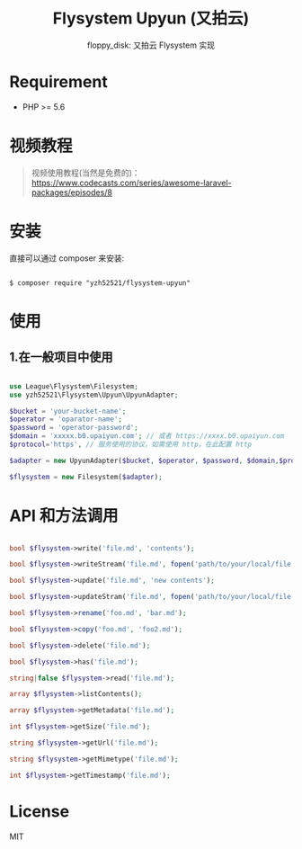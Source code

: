 <h1 align="center">Flysystem Upyun (又拍云)</h1>

<p align="center">floppy_disk: 又拍云 Flysystem 实现</p>

# Requirement

- PHP >= 5.6

# 视频教程

> 视频使用教程(当然是免费的)：https://www.codecasts.com/series/awesome-laravel-packages/episodes/8

# 安装

直接可以通过 composer 来安装:

```shell

$ composer require "yzh52521/flysystem-upyun"
```

# 使用

## 1.在一般项目中使用

```php

use League\Flysystem\Filesystem;
use yzh52521\Flysystem\Upyun\UpyunAdapter;

$bucket = 'your-bucket-name';
$operator = 'oparator-name';
$password = 'operator-password';
$domain = 'xxxxx.b0.upaiyun.com'; // 或者 https://xxxx.b0.upaiyun.com
$protocol='https', // 服务使用的协议，如需使用 http，在此配置 http

$adapter = new UpyunAdapter($bucket, $operator, $password, $domain,$protocol);

$flysystem = new Filesystem($adapter);

```

# API 和方法调用

```php

bool $flysystem->write('file.md', 'contents');

bool $flysystem->writeStream('file.md', fopen('path/to/your/local/file.jpg', 'r'));

bool $flysystem->update('file.md', 'new contents');

bool $flysystem->updateStram('file.md', fopen('path/to/your/local/file.jpg', 'r'));

bool $flysystem->rename('foo.md', 'bar.md');

bool $flysystem->copy('foo.md', 'foo2.md');

bool $flysystem->delete('file.md');

bool $flysystem->has('file.md');

string|false $flysystem->read('file.md');

array $flysystem->listContents();

array $flysystem->getMetadata('file.md');

int $flysystem->getSize('file.md');

string $flysystem->getUrl('file.md'); 

string $flysystem->getMimetype('file.md');

int $flysystem->getTimestamp('file.md');

```

# License

MIT
